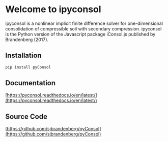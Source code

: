 # Welcome to ipyconsol

ipyconsol is a nonlinear implicit finite difference solver for one-dimensional consolidation of compressible soil with secondary compression. ipyconsol is the Python version of the Javascript package iConsol.js published by Brandenberg (2017).

## Installation  
```bash
pip install pyConsol
```

## Documentation

[https://pyconsol.readthedocs.io/en/latest/](https://pyconsol.readthedocs.io/en/latest/)

## Source Code

[https://github.com/sjbrandenberg/pyConsol](https://github.com/sjbrandenberg/pyConsol)